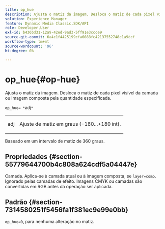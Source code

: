 ```yaml
---
title: op_hue
description: Ajusta o matiz da imagem. Desloca o matiz de cada pixel visível da camada ou imagem composta pela quantidade especificada.
solution: Experience Manager
feature: Dynamic Media Classic,SDK/API
role: Developer,User
exl-id: b436bd31-12a9-42ed-9ad3-5ff91e3ccce9
source-git-commit: 6a4c1f4425199cfa6088fc42137552748c1a9dcf
workflow-type: tm+mt
source-wordcount: '96'
ht-degree: 0%

---
```


# op_hue{#op-hue}

Ajusta o matiz da imagem. Desloca o matiz de cada pixel visível da camada ou imagem composta pela quantidade especificada.

`op_hue= *`adj`*`

<table id="simpletable_7DC7ABA384664BDDAA65B8DEEF7859A8"> 
 <tr class="strow"> 
  <td class="stentry"> <p><span class="varname"> adj</span> </p> </td> 
  <td class="stentry"> <p>Ajuste de matiz em graus (-180...+180 int). </p></td> 
 </tr> 
</table>

Baseado em um intervalo de matiz de 360 graus.

## Propriedades {#section-55779644700b4c808a624cdf5a04447e}

Camada. Aplica-se à camada atual ou à imagem composta, se `layer=comp`. Ignorado pelas camadas de efeito. Imagens CMYK ou camadas são convertidas em RGB antes da operação ser aplicada.

## Padrão {#section-7314580251f5456fa1f381ec9e99e0bb}

`op_hue=0`, para nenhuma alteração no matiz.
